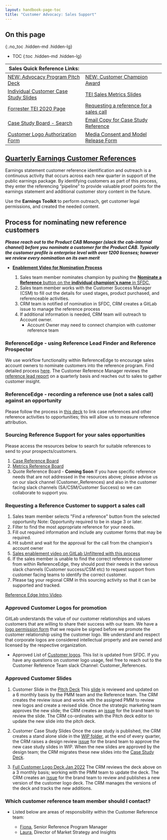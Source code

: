 ```yaml
---
layout: handbook-page-toc
title: "Customer Advocacy: Sales Support"
---
```


## On this page
{:.no_toc .hidden-md .hidden-lg}

- TOC
{:toc .hidden-md .hidden-lg}


| Sales Quick Reference Links: |  |
| ----------- | ----------- | 
|[NEW: Advocacy Program Pitch Deck](https://docs.google.com/presentation/d/1xkgZ29hdtAFQHnTiRvM3HW26oFbtnNOxY8sEATuSi7E/edit?usp=sharing)| [NEW: Customer Champion Award](https://docs.google.com/document/d/10TvQHbKbgegDI7pOTA3dq8GNBzxFdM4wVa6khBnOiHs/edit?usp=sharing)
|[Individual Customer Case Study Slides](https://docs.google.com/presentation/d/1YuP5_7LOnTMDcvl9UKPqim7lxaush4SUXDtTQ0uA4Sg/edit?usp=sharing) | [TEI Sales Metrics Slides](https://docs.google.com/presentation/d/1qGYIf_5L-gZkROLSVqwo8OVDFYqB-qG8NBQ8YHx2ZQY/edit?usp=sharing)
| [Forrester TEI 2020 Page](https://about.gitlab.com/handbook/marketing/strategic-marketing/analyst-relations/forrester-tei/)  | [Requesting a reference for a sales call](https://about.gitlab.com/handbook/marketing/strategic-marketing/customer-reference-program/sales-support/#requesting-a-reference-customer-to-support-a-sales-call) 
| [Case Study Board - Search](https://gitlab.com/gitlab-com/marketing/strategic-marketing/customer-reference-content/case-study-content/-/boards/1804878?scope=all&utf8=%E2%9C%93&state=opened) | [Email Copy for Case Study Reference](https://docs.google.com/document/d/1dSHnDSjuWG77Yb2hc4zbMY_zPNbo2Oycctkzre2w3VQ/edit?usp=sharing)
| [Customer Logo Authorization Form](https://drive.google.com/file/d/14wpojWWURWWLhcAle9Z8Ub3K5_5u9Bey/view?usp=sharing) | [Media Consent and Model Release Form](https://drive.google.com/file/d/1ioB0-WPVn4KonwMujYX-yWIDgZgkqnlS/view?usp=sharing) |


## [Quarterly Earnings Customer References](https://about.gitlab.com/handbook/marketing/strategic-marketing/customer-reference-program/earnings-support/)

Earnings statement customer reference identification and outreach is a continuous activity that occurs across each new quarter in support of the public earnings package. By identifying customers as part of this process, they enter the referencing “pipeline” to provide valuable proof points for the earnings statement and additional customer story content in the future.

Use the **Earnings Toolkit** to perform outreach, get customer legal permissions, and created the needed content. 

## Process for nominating new reference customers

***Please reach out to the Product CAB Manager (slack the cab-internal channel) before you nominate a customer for the Product CAB. Typically the customer profile is enterprise level with over 1200 licenses; however we review every nomination on its own merit***

 - **[Enablement Video for Nomination Process](https://www.youtube.com/watch?v=8Le_Ovglnq8&list=PL05JrBw4t0KrirMKe3CyWl4ZBCKna5rJX&index=63)**
 
   1. Sales team member nominates champion by pushing the [**Nominate a Reference** button on the **individual champion's name** in SFDC.](https://gitlab.my.salesforce.com/home/home.jsp) 
   2. Sales team member works with the Customer Success Manager (CSM) to fill out the details for used stages, product purchased, and referenceable activities.
   3. CRM team is notified of nomination in SFDC, CRM creates a GitLab issue to manage the reference process
   4. If additional information is needed, CRM team will outreach to Account owner.
        - Account Owner may need to connect champion with customer reference team

### ReferenceEdge - using Reference Lead Finder and Reference Prospector

We use workflow functionality within ReferenceEdge to encourage sales account owners to nominate customers into the reference program. Find detailed process [here](https://docs.google.com/presentation/d/1sQdjtScw8jy_M2Y40mtAeCNyzNSk3G7tV4kypmlg8u0/edit#slide=id.geb24fb749c_0_5). The Customer Reference Manager reviews the [reference lead report](https://gitlab.my.salesforce.com/a7M?fcf=00B4M000004oXPE) on a quarterly basis and reaches out to sales to gather customer insight.  

### ReferenceEdge - recording a reference use (not a sales call) against an opportunity 

Please follow the process in [this deck](https://docs.google.com/presentation/d/1Re52njb1O1v0r0EO9tPrW5vbczNlNRwAvnvU4K4Vzzg/edit#slide=id.g12337b93e3c_0_149) to link case references and other reference activities to opportunities; this will allow us to measure reference attribution. 


### Sourcing Reference Support for your sales opportunities

Please access the resources below to search for suitable references to send to your prospects/customers.
   1. [Case Reference Board](https://gitlab.com/gitlab-com/marketing/strategic-marketing/customer-reference-content/case-study-content/-/boards/1804878?scope=all&utf8=✓&state=opened)
   2. [Metrics Reference Board](https://gitlab.com/gitlab-com/marketing/strategic-marketing/customer-reference-content/case-study-content/-/boards/1794898)
   3. Quote Reference Board - **Coming Soon**
If you have specific reference needs that are not addressed in the resources above; please advise us on our slack channel (Customer_References) and also in the customer facing slack channels (SA/CSM/Customer Success) so we can collaborate to support you.


### Requesting a Reference Customer to support a sales call

   1. Sales team member selects "Find a reference" button from the selected opportunity Note: Opportunity required to be in stage 3 or later.
   2. Filter to find the most appropriate reference for your needs.
   3. Fill out required information and include any customer forms that may be required.
   4. Hit submit and wait for the approval for the call from the champion's account owner
   5. [Sales enablement video on GitLab Unfiltered with this process](https://www.youtube.com/watch?v=8Le_Ovglnq8&list=PL05JrBw4t0KrirMKe3CyWl4ZBCKna5rJX&index=63)
   6. If the sales member is unable to find the correct reference customer from within ReferenceEdge, they should post their needs in the various slack  channels (Customer success/CSM etc) to request support from customer facing teams to identify the correct customer.
   7. Please tag your regional CRM in this sourcing activity so that it can be supported and tracked.

 [Reference Edge Intro Video](https://www.point-of-reference.com/wp-content/uploads/2020/07/WhyWouldntYou-Video.mp4).

### Approved Customer Logos for promotion
GitLab understands the value of our customer relationships and values customers that are willing to share their success with our team. We have a [logo permission form](https://docs.google.com/document/d/1Ow2_bekQyzMGBRBxEHXo41V4q82gHLSY-N5APtyytJE/edit) that we require be signed before we promote the customer relationship using the customer logo. We understand and respect that corporate logos are considered intellectual property and are owned and licensed by the respective organization.

- Approved List of [Customer logos](https://docs.google.com/spreadsheets/d/1wnczZQ7a8rIXI_OCNPuqJv5VeC5gGs-lwAmlgyxUlvU/edit#gid=0). This list is updated from SFDC. If you have any questions on customer logo usage, feel free to reach out to the Customer Reference Team slack Channel: Customer_References.


### Approved Customer Slides
1. Customer Slide in the [Pitch Deck](/handbook/customer-success/professional-services-engineering/positioning/#pitch-deck)
This [slide](https://docs.google.com/presentation/d/1dVPaGc-TnbUQ2IR7TV0w0ujCrCXymKP4vLf6_FDTgVg/edit#slide=id.gcc362bfe78_0_84) is reviewed and updated on a 6 monthly basis by the PMM team and the Reference team. The CRM creates the review issue and works with the assigned PMM to review new logos and create a revised slide. Once the strategic marketing team approves the new slide; the CRM creates an [issue](https://about.gitlab.com/handbook/marketing/inbound-marketing/#brand-and-design-issue-templates) for the brand team to review the slide. The CRM co-ordinates with the Pitch deck editor to update the new slide into the pitch deck.
 
2. Customer Case Study Slides
Once the case study is published, the CRM creates a stand alone slide in the [WIP folder](https://docs.google.com/presentation/d/1me_mH87FiGCnocLPCRnPMp-uFAkZ5NuxHehu5TIG-l0/edit#slide=id.g9006709712_0_0), at the end of every quarter, the CRM raises a design review [issue](https://about.gitlab.com/handbook/marketing/inbound-marketing/#brand-and-design-issue-templates) for the brand team to approve the new case study slides in WIP. When the new slides are approved by the design team; the CRM migrates these new slides into the [Case Study Deck](https://docs.google.com/presentation/d/1YuP5_7LOnTMDcvl9UKPqim7lxaush4SUXDtTQ0uA4Sg/edit#slide=id.g8f271498f2_0_301). 

3. [Full Customer Logo Deck Jan 2022](https://docs.google.com/presentation/d/1UKVfxDm6KNpWCjoAcWp0AfX1yaLT10FK-zbbFZLAwZE/edit#slide=id.gc300321b28_0_273)
The CRM reviews the deck above on a 3 monthly basis; working with the PMM team to update the deck. The CRM creates an [issue](https://about.gitlab.com/handbook/marketing/inbound-marketing/#brand-and-design-issue-templates) for the brand team to review and publishes a new version of the customer logo deck. The CRM manages the versions of the deck and tracks the new additions.  


### Which customer reference team member should I contact?
  - Listed below are areas of responsibility within the Customer Reference team:

    - [Fiona](/company/team/#fokeeffe), Senior Reference Program Manager
    - [Laura](/company/team/#lclymer), Director of Market Strategy and Insights

